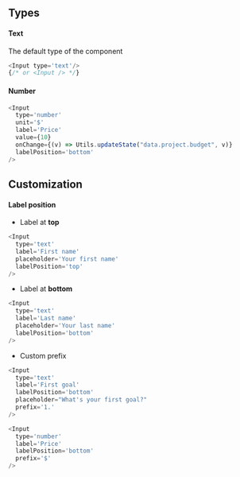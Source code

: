 
Types
---

#### Text
The default type of the component

```js
<Input type='text'/>
{/* or <Input /> */}
```

#### Number


```js
<Input
  type='number'
  unit='$'
  label='Price'
  value={10}
  onChange={(v) => Utils.updateState("data.project.budget", v)}
  labelPosition='bottom'
/>
```

Customization
---

#### Label position

- Label at **top**
```js
<Input
  type='text'
  label='First name'
  placeholder='Your first name'
  labelPosition='top'
/>
```

- Label at **bottom**
```js
<Input
  type='text'
  label='Last name'
  placeholder='Your last name'
  labelPosition='bottom'
/>
```

- Custom prefix


```js
<Input
  type='text'
  label='First goal'
  labelPosition='bottom'
  placeholder="What's your first goal?"
  prefix='1.'
/>
```

```js
<Input
  type='number'
  label='Price'
  labelPosition='bottom'
  prefix='$'
/>
```



